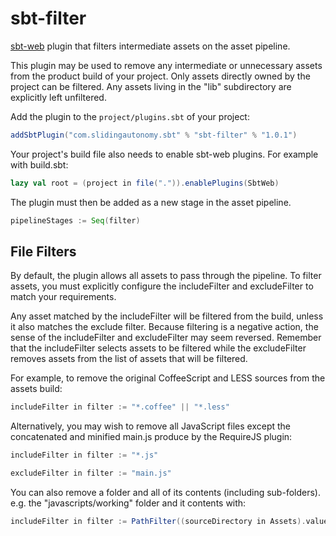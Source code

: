 sbt-filter
==========

[sbt-web](https://github.com/sbt/sbt-web) plugin that filters intermediate assets on the asset pipeline.

This plugin may be used to remove any intermediate or unnecessary assets from the product build of your project.
Only assets directly owned by the project can be filtered. Any assets living in the "lib" subdirectory are
explicitly left unfiltered.

Add the plugin to the `project/plugins.sbt` of your project:

```scala
addSbtPlugin("com.slidingautonomy.sbt" % "sbt-filter" % "1.0.1")
```

Your project's build file also needs to enable sbt-web plugins. For example with build.sbt:

```scala
lazy val root = (project in file(".")).enablePlugins(SbtWeb)
```

The plugin must then be added as a new stage in the asset pipeline.

```scala
pipelineStages := Seq(filter)
```

## File Filters

By default, the plugin allows all assets to pass through the pipeline. To filter assets, you must explicitly configure
the includeFilter and excludeFilter to match your requirements.

Any asset matched by the includeFilter will be filtered from the build, unless it also matches the exclude filter.
Because filtering is a negative action, the sense of the includeFilter and excludeFilter may seem reversed. Remember
that the includeFilter selects assets to be filtered while the excludeFilter removes assets from the list of assets
that will be filtered.

For example, to remove the original CoffeeScript and LESS sources from the assets build:

```scala
includeFilter in filter := "*.coffee" || "*.less"
```

Alternatively, you may wish to remove all JavaScript files except the concatenated and minified main.js produce by
the RequireJS plugin:

```scala
includeFilter in filter := "*.js"

excludeFilter in filter := "main.js"
```

You can also remove a folder and all of its contents (including sub-folders). e.g. the "javascripts/working" folder and it contents with:

```scala
includeFilter in filter := PathFilter((sourceDirectory in Assets).value / "javascripts" / "working")
```

